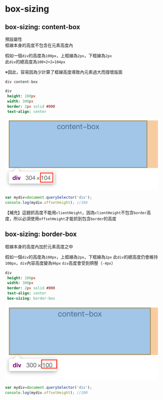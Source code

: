 # box-sizing

## box-sizing: content-box

預設屬性  
框線本身的高度不包含在元素高度內    

假如一個`div`的高度為`100px`，上框線為`2px`，下框線為`2px`  
此`div`的總高度為`100+2+2=104px`    

※因此，容易因為少計算了框線高度導致內元素過大而撐壞版面   

```pug
div content-box
```

```sass
div
 height: 100px
 width: 300px
 border: 2px solid #000
 text-align: center
```
![](https://raw.githubusercontent.com/ianchen0419/notes/master/img/box-sizing/01.png)

```javascript
var mydiv=document.querySelector('div');
console.log(mydiv.offsetHeight); //104
```

【補充】這題抓高度不能用`clientHeight`，因為`clientHeight`不包含`border`高度，所以必須使用`offsetHeight`才能抓到包含`border`的高度

## box-sizing: border-box

框線本身的高度內加於元素高度之中    

假如一個`div`的高度為`100px`，上框線為`2px`，下框線為`2px`
此`div`的總高度仍會維持`100px`，`div`內容高度變為`96px`
`div`高度會受到擠壓（`-4px`）

```sass
div
 height: 100px
 width: 300px
 border: 2px solid #000
 text-align: center
 box-sizing: border-box
```
![](https://raw.githubusercontent.com/ianchen0419/notes/master/img/box-sizing/02.png)

```javascript
var mydiv=document.querySelector('div');
console.log(mydiv.offsetHeight); //100
```

